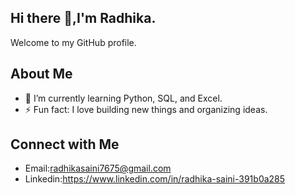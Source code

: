 ## Hi there 👋,I'm Radhika.

Welcome to my GitHub profile.

## About Me
- 🌱 I’m currently learning Python, SQL, and Excel.
- ⚡ Fun fact: I love building new things and organizing ideas. 

## Connect with Me
- Email:radhikasaini7675@gmail.com
- Linkedin:https://www.linkedin.com/in/radhika-saini-391b0a285
<!--
**Radhika4647/Radhika4647** is a ✨ _special_ ✨ repository because its `README.md` (this file) appears on your GitHub profile.

Here are some ideas to get you started:

- 🔭 I’m currently working on ...
- 🌱 I’m currently learning ...
- 👯 I’m looking to collaborate on ...
- 🤔 I’m looking for help with ...
- 💬 Ask me about ...
- 📫 How to reach me: ...
- 😄 Pronouns: ...
- ⚡ Fun fact: ...
-->
